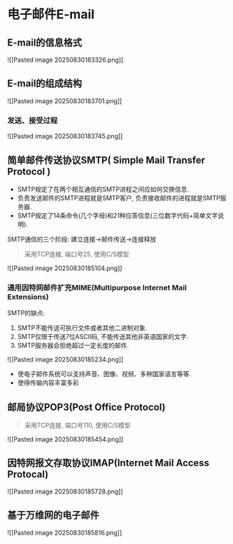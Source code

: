 # 电子邮件E-mail

## E-mail的信息格式

![[Pasted image 20250830183326.png]]

## E-mail的组成结构

![[Pasted image 20250830183701.png]]

### 发送、接受过程

![[Pasted image 20250830183745.png]]

## 简单邮件传送协议SMTP( Simple Mail Transfer Protocol )

- SMTP规定了在两个相互通信的SMTP进程之间应如何交换信息.
- 负责发送邮件的SMTP进程就是SMTP客户, 负责接收邮件的进程就是SMTP服务器.
- SMTP规定了14条命令(几个字母)和21种应答信息(三位数字代码+简单文字说明).

SMTP通信的三个阶段: 建立连接->邮件传送->连接释放

> 采用TCP连接, 端口号25, 使用C/S模型

![[Pasted image 20250830185104.png]]

### 通用因特网邮件扩充MIME(Multipurpose Internet Mail Extensions)

SMTP的缺点:

1. SMTP不能传送可执行文件或者其他二进制对象.
2. SMTP仅限于传送7位ASCII码, 不能传送其他非英语国家的文字.
3. SMTP服务器会拒绝超过一定长度的邮件.

![[Pasted image 20250830185234.png]]

- 使电子邮件系统可以支持声音、图像、视频、多种国家语言等等.
- 使得传输内容丰富多彩

## 邮局协议POP3(Post Office Protocol)

> 采用TCP连接, 端口号110, 使用C/S模型

![[Pasted image 20250830185454.png]]

## 因特网报文存取协议IMAP(Internet Mail Access Protocal)

![[Pasted image 20250830185728.png]]

## 基于万维网的电子邮件

![[Pasted image 20250830185816.png]]

